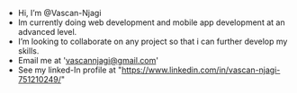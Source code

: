 - Hi, I’m @Vascan-Njagi
- Im currently doing web development and mobile app development at an advanced level.
- I’m looking to collaborate on any project so that i can further develop my skills.
- Email me at  'vascannjagi@gmail.com'
- See my linked-In profile at "https://www.linkedin.com/in/vascan-njagi-751210249/"  

